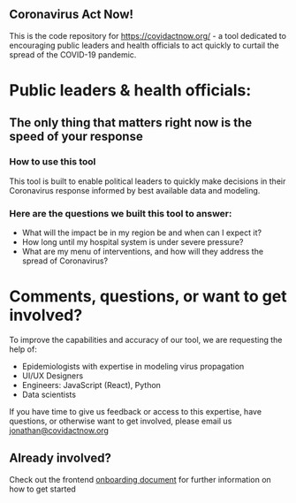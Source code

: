 ## Coronavirus Act Now! 

This is the code repository for https://covidactnow.org/ - a tool dedicated to encouraging public leaders and health officials to act quickly to curtail the spread of the COVID-19 pandemic. 

# Public leaders & health officials:
## The only thing that matters right now is the speed of your response


### How to use this tool
This tool is built to enable political leaders to quickly make decisions in their Coronavirus response informed by best available data and modeling.

### Here are the questions we built this tool to answer:
* What will the impact be in my region be and when can I expect it?
* How long until my hospital system is under severe pressure?
* What are my menu of interventions, and how will they address the spread of Coronavirus?

# Comments, questions, or want to get involved?
To improve the capabilities and accuracy of our tool, we are requesting the help of:

* Epidemiologists with expertise in modeling virus propagation
* UI/UX Designers
* Engineers: JavaScript (React), Python
* Data scientists

If you have time to give us feedback or access to this expertise, have questions, or otherwise want to get involved, please email us jonathan@covidactnow.org

## Already involved? 
Check out the frontend 
[onboarding document](https://docs.google.com/document/d/1w5wlqynTOf8fFxWP_Cly3M8o8hrhkC6yQ43XpjzgOJY/edit#) for further information on how to get started
